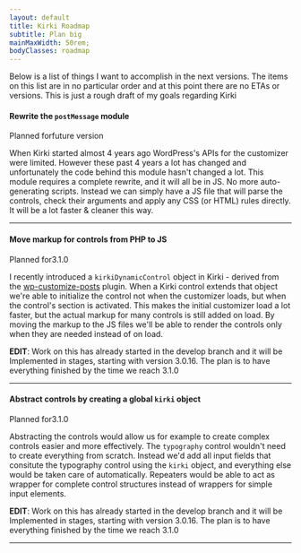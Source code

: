 ```yaml
---
layout: default
title: Kirki Roadmap
subtitle: Plan big
mainMaxWidth: 50rem;
bodyClasses: roadmap
---
```


Below is a list of things I want to accomplish in the next versions. The items on this list are in no particular order and at this point there are no ETAs or versions. This is just a rough draft of my goals regarding Kirki

#### Rewrite the `postMessage` module

<span class="secondary label">Planned for</span><span class="alert label">future version</span>


When Kirki started almost 4 years ago WordPress's APIs for the customizer were limited.
However these past 4 years a lot has changed and unfortunately the code behind this module hasn't changed a lot.
This module requires a complete rewrite, and it will all be in JS. No more auto-generating scripts.
Instead we can simply have a JS file that will parse the controls, check their arguments and apply any CSS (or HTML) rules directly. It will be a lot faster & cleaner this way.

---

#### Move markup for controls from PHP to JS

<span class="secondary label">Planned for</span><span class="warning label">3.1.0</span>

I recently introduced a `kirkiDynamicControl` object in Kirki - derived from the [wp-customize-posts](https://github.com/xwp/wp-customize-posts) plugin. When a Kirki control extends that object we're able to initialize the control not when the customizer loads, but when the control's section is activated. This makes the initial customizer load a lot faster, but the actual markup for many controls is still added on load. By moving the markup to the JS files we'll be able to render the controls only when they are needed instead of on load.

<div class="callout success">
<strong>EDIT</strong>: Work on this has already started in the develop branch and it will be Implemented in stages, starting with version 3.0.16. The plan is to have everything finished by the time we reach 3.1.0
</div>

---

#### Abstract controls by creating a global `kirki` object

<span class="secondary label">Planned for</span><span class="warning label">3.1.0</span>

Abstracting the controls would allow us for example to create complex controls easier and more effectively.
The `typography` control wouldn't need to create everything from scratch.
Instead we'd add all input fields that consitute the typography control using the `kirki` object, and everything else would be taken care of automatically.
Repeaters would be able to act as wrapper for complete control structures instead of wrappers for simple input elements.

<div class="callout success">
<strong>EDIT</strong>: Work on this has already started in the develop branch and it will be Implemented in stages, starting with version 3.0.16. The plan is to have everything finished by the time we reach 3.1.0
</div>

---
